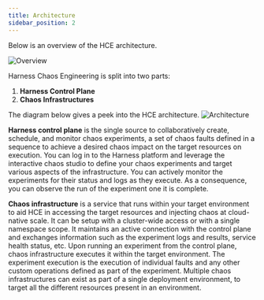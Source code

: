 ```yaml
---
title: Architecture
sidebar_position: 2
---
```

Below is an overview of the HCE architecture.

![Overview](./static/architecture/overview.png)

Harness Chaos Engineering is split into two parts: 
1. **Harness Control Plane**
2. **Chaos Infrastructures**

The diagram below gives a peek into the HCE architecture.
![Architecture](./static/architecture/architecture.png)


**Harness control plane** is the single source to collaboratively create, schedule, and monitor chaos experiments, a set of chaos faults defined in a sequence to achieve a desired chaos impact on the target resources on execution. You can log in to the Harness platform and leverage the interactive chaos studio to define your chaos experiments and target various aspects of the infrastructure. You can actively monitor the experiments for their status and logs as they execute. As a consequence, you can observe the run of the experiment one it is complete.

**Chaos infrastructure** is a service that runs within your target environment to aid HCE in accessing the target resources and injecting chaos at cloud-native scale. It can be setup with a cluster-wide access or with a single namespace scope. It maintains an active connection with the control plane and exchanges information such as the experiment logs and results, service health status, etc. Upon running an experiment from the control plane, chaos infrastructure executes it within the target environment. The experiment execution is the execution of individual faults and any other custom operations defined as part of the experiment. Multiple chaos infrastructures can exist as part of a single deployment environment, to target all the different resources present in an environment.
